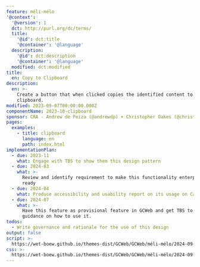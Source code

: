 ```yaml
---
feature: méli-mélo
'@context':
  '@version': 1
  dct: http://purl.org/dc/terms/
  title:
    '@id': dct:title
    '@container': '@language'
  description:
    '@id': dct:description
    '@container': '@language'
  modified: dct:modified
title:
  en: Copy to Clipboard
description:
  en: >-
    Create a button that when clicked copies the identified content to the
    clipboard.
modified: 2023-09-07T00:00:00.000Z
componentName: 2023-10-clipboard
sponsor: CRA - Andrew de Peiza (@andrewdp) + Christopher Oakes (@christopher-o)
pages:
  examples:
    - title: clipboard
      language: en
      path: index.html
implementationPlan:
  - due: 2023-11
    what: Engage with TBS to show them this design pattern
  - due: 2024-03
    what: >-
      Review and identify requirement to make this functionality enterprise
      ready
  - due: 2024-04
    what: Produce accessibility and usability report on its usage on Canada.ca
  - due: 2024-07
    what: >-
      Have this feature as provisional feature in GCWeb and get TBS to publish
      guidance on how to use it.
todos:
  - Write governance and rationale for the use of this design
output: false
script: >-
  https://wet-boew.github.io/themes-dist/GCWeb/GCWeb/méli-mélo/2024-09-kejimkujik.js
css: >-
  https://wet-boew.github.io/themes-dist/GCWeb/GCWeb/méli-mélo/2024-09-kejimkujik.css
---
```

